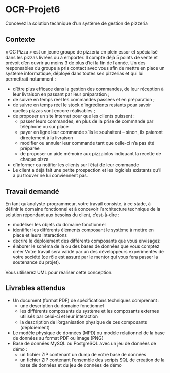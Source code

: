 # OCR-Projet6
Concevez la solution technique d’un système de gestion de pizzeria

## Contexte
« OC Pizza » est un jeune groupe de pizzeria en plein essor et spécialisé dans les pizzas livrées ou à emporter. Il compte déjà 5 points de vente et prévoit d’en ouvrir au moins 3 de plus d’ici la fin de l’année. Un des responsables du groupe a pris contact avec vous afin de mettre en place un système informatique, déployé dans toutes ses pizzerias et qui lui permettrait notamment :

* d’être plus efficace dans la gestion des commandes, de leur réception à leur livraison en passant par leur préparation ;
* de suivre en temps réel les commandes passées et en préparation ;
* de suivre en temps réel le stock d’ingrédients restants pour savoir quelles pizzas sont encore réalisables ;
* de proposer un site Internet pour que les clients puissent :
  * passer leurs commandes, en plus de la prise de commande par téléphone ou sur place
  * payer en ligne leur commande s’ils le souhaitent – sinon, ils paieront directement à la livraison
  * modifier ou annuler leur commande tant que celle-ci n’a pas été préparée
  * de proposer un aide mémoire aux pizzaiolos indiquant la recette de chaque pizza
* d’informer ou notifier les clients sur l’état de leur commande
* Le client a déjà fait une petite prospection et les logiciels existants qu’il a pu trouver ne lui conviennent pas.

## Travail demandé
En tant qu’analyste-programmeur, votre travail consiste, à ce stade, à définir le domaine fonctionnel et à concevoir l’architecture technique de la solution répondant aux besoins du client, c’est-à-dire :

* modéliser les objets du domaine fonctionnel
* identifier les différents éléments composant le système à mettre en place et leurs interactions
* décrire le déploiement des différents composants que vous envisagez
* élaborer le schéma de la ou des bases de données que vous comptez créer
Votre travail sera validé par un des développeurs expérimentés de votre société (ce rôle est assuré par le mentor qui vous fera passer la soutenance du projet).

Vous utiliserez UML pour réaliser cette conception.

## Livrables attendus
* Un document (format PDF) de spécifications techniques comprenant :
  * une description du domaine fonctionnel
  * les différents composants du système et les composants externes utilisés par celui-ci et leur interaction
  * la description de l’organisation physique de ces composants (déploiement)
* Le modèle physique de données (MPD) ou modèle relationnel de la base de données au format PDF ou image (PNG)
* Base de données MySQL ou PostgreSQL avec un jeu de données de démo :
  * un fichier ZIP contenant un dump de votre base de données
  * un fichier ZIP contenant l’ensemble des scripts SQL de création de la base de données et du jeu de données de démo
